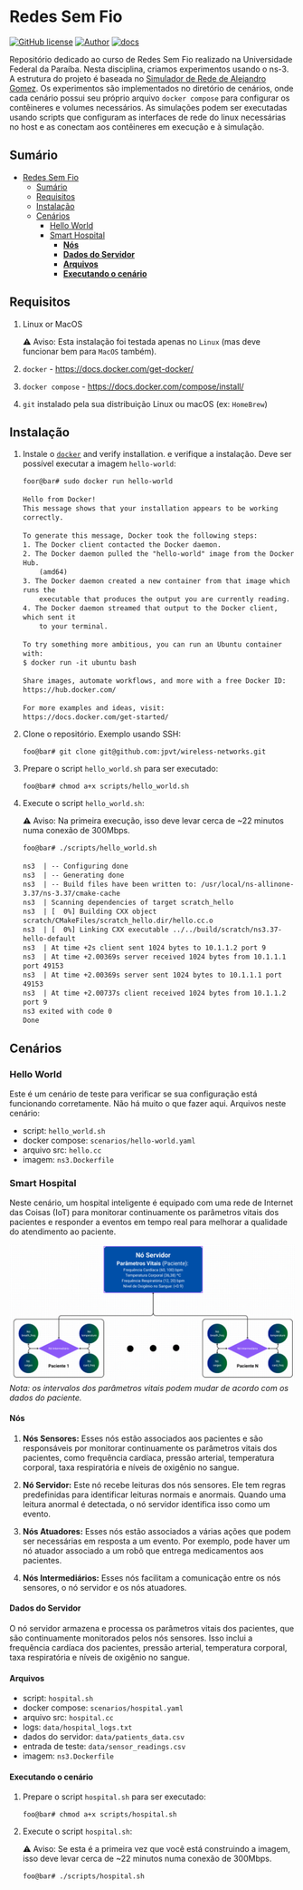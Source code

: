 # Redes Sem Fio
[![GitHub license](https://img.shields.io/badge/license-MIT-blueviolet)](https://github.com/jpvt/wireless-networks/blob/main/LICENSE)
[![Author](https://img.shields.io/badge/author-jpvt-blue)](https://www.linkedin.com/in/jpvt/)
[![docs](https://img.shields.io/badge/docs-🇬🇧%20english-darkblue.svg)](README_ptbr.md)

Repositório dedicado ao curso de Redes Sem Fio realizado na Universidade Federal da Paraíba. Nesta disciplina, criamos experimentos usando o ns-3. A estrutura do projeto é baseada no [Simulador de Rede de Alejandro Gomez](https://github.com/alejandrogomez314/network-simulator).  Os experimentos são implementados no diretório de cenários, onde cada cenário possui seu próprio arquivo `docker compose` para configurar os contêineres e volumes necessários. As simulações podem ser executadas usando scripts que configuram as interfaces de rede do linux necessárias no host e as conectam aos contêineres em execução e à simulação.

## Sumário
- [Redes Sem Fio](#redes-sem-fio)
  - [Sumário](#sumário)
  - [Requisitos](#requisitos)
  - [Instalação](#instalação)
  - [Cenários](#cenários)
    - [Hello World](#hello-world)
    - [Smart Hospital](#smart-hospital)
      - [**Nós**](#nós)
      - [**Dados do Servidor**](#dados-do-servidor)
      - [**Arquivos**](#arquivos)
      - [**Executando o cenário**](#executando-o-cenário)

## Requisitos

1. Linux or MacOS
   
   :warning: Aviso: Esta instalação foi testada apenas no `Linux` (mas deve funcionar bem para `MacOS` também).

2. `docker` -  https://docs.docker.com/get-docker/

3. `docker compose` -  https://docs.docker.com/compose/install/

4. `git` instalado pela sua distribuição Linux ou macOS (ex:  `HomeBrew`)

## Instalação

1. Instale o  [`docker`](https://docs.docker.com/get-docker/) and verify installation. e verifique a instalação. Deve ser possível executar a imagem `hello-world`:

    ```console
    foor@bar# sudo docker run hello-world

    Hello from Docker!
    This message shows that your installation appears to be working correctly.

    To generate this message, Docker took the following steps:
    1. The Docker client contacted the Docker daemon.
    2. The Docker daemon pulled the "hello-world" image from the Docker Hub.
        (amd64)
    3. The Docker daemon created a new container from that image which runs the
        executable that produces the output you are currently reading.
    4. The Docker daemon streamed that output to the Docker client, which sent it
        to your terminal.

    To try something more ambitious, you can run an Ubuntu container with:
    $ docker run -it ubuntu bash

    Share images, automate workflows, and more with a free Docker ID:
    https://hub.docker.com/

    For more examples and ideas, visit:
    https://docs.docker.com/get-started/
    ```

2. Clone o repositório. Exemplo usando SSH:

    ```console
    foo@bar# git clone git@github.com:jpvt/wireless-networks.git
    ```

3. Prepare o script `hello_world.sh` para ser executado:

    ```console
    foo@bar# chmod a+x scripts/hello_world.sh
    ```

4. Execute o script `hello_world.sh`:

    :warning: Aviso: Na primeira execução, isso deve levar cerca de ~22 minutos numa conexão de 300Mbps.

    ```console
    foo@bar# ./scripts/hello_world.sh

    ns3  | -- Configuring done
    ns3  | -- Generating done
    ns3  | -- Build files have been written to: /usr/local/ns-allinone-3.37/ns-3.37/cmake-cache
    ns3  | Scanning dependencies of target scratch_hello
    ns3  | [  0%] Building CXX object scratch/CMakeFiles/scratch_hello.dir/hello.cc.o
    ns3  | [  0%] Linking CXX executable ../../build/scratch/ns3.37-hello-default
    ns3  | At time +2s client sent 1024 bytes to 10.1.1.2 port 9
    ns3  | At time +2.00369s server received 1024 bytes from 10.1.1.1 port 49153
    ns3  | At time +2.00369s server sent 1024 bytes to 10.1.1.1 port 49153
    ns3  | At time +2.00737s client received 1024 bytes from 10.1.1.2 port 9
    ns3 exited with code 0
    Done
    ```

## Cenários

### Hello World

Este é um cenário de teste para verificar se sua configuração está funcionando corretamente. Não há muito o que fazer aqui. Arquivos neste cenário:

- script: `hello_world.sh`
- docker compose: `scenarios/hello-world.yaml`
- arquivo src: `hello.cc`
- imagem: `ns3.Dockerfile`

### Smart Hospital

Neste cenário, um hospital inteligente é equipado com uma rede de Internet das Coisas (IoT) para monitorar continuamente os parâmetros vitais dos pacientes e responder a eventos em tempo real para melhorar a qualidade do atendimento ao paciente.

![Smart Hospital Scenario](assets/hospital_ptbr.png)
*Nota: os intervalos dos parâmetros vitais podem mudar de acordo com os dados do paciente.*

#### **Nós**

1. **Nós Sensores:** Esses nós estão associados aos pacientes e são responsáveis por monitorar continuamente os parâmetros vitais dos pacientes, como frequência cardíaca, pressão arterial, temperatura corporal, taxa respiratória e níveis de oxigênio no sangue.

2. **Nó Servidor:** Este nó recebe leituras dos nós sensores. Ele tem regras predefinidas para identificar leituras normais e anormais. Quando uma leitura anormal é detectada, o nó servidor identifica isso como um evento.

3. **Nós Atuadores:** Esses nós estão associados a várias ações que podem ser necessárias em resposta a um evento. Por exemplo, pode haver um nó atuador associado a um robô que entrega medicamentos aos pacientes.

4. **Nós Intermediários:** Esses nós facilitam a comunicação entre os nós sensores, o nó servidor e os nós atuadores.

#### **Dados do Servidor**

O nó servidor armazena e processa os parâmetros vitais dos pacientes, que são continuamente monitorados pelos nós sensores. Isso inclui a frequência cardíaca dos pacientes, pressão arterial, temperatura corporal, taxa respiratória e níveis de oxigênio no sangue.

#### **Arquivos**

- script: `hospital.sh`
- docker compose: `scenarios/hospital.yaml`
- arquivo src: `hospital.cc`
- logs: `data/hospital_logs.txt`
- dados do servidor: `data/patients_data.csv`
- entrada de teste: `data/sensor_readings.csv`
- imagem: `ns3.Dockerfile` 

#### **Executando o cenário**

1. Prepare o script `hospital.sh` para ser executado:

    ```console
    foo@bar# chmod a+x scripts/hospital.sh
    ```

2. Execute o script `hospital.sh`:

    :warning: Aviso: Se esta é a primeira vez que você está construindo a imagem, isso deve levar cerca de ~22 minutos numa conexão de 300Mbps.

    ```console
    foo@bar# ./scripts/hospital.sh
    ```